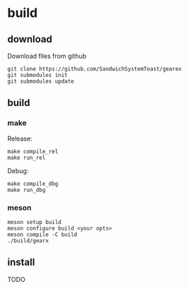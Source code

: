 # build
## download
Download files from github
```
git clone https://github.com/SandwichSystemToast/gearex
git submodules init
git submodules update
```
## build
### make
Release:
```
make compile_rel
make run_rel
```
Debug:
```
make compile_dbg
make run_dbg
```
### meson
```
meson setup build
meson configure build <your opts>
meson compile -C build
./build/gearx
```
## install
TODO
```
```
